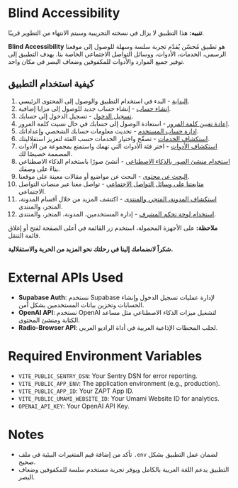 # Blind Accessibility

**تنبيه:** هذا التطبيق لا يزال في نسخته التجريبية وسيتم الانتهاء من التطوير قريبًا.

**Blind Accessibility** هو تطبيق مُحسّن يُقدّم تجربة سلسة وسهلة للوصول إلى موقعنا الرسمي، الخدمات، الأدوات، ووسائل التواصل الاجتماعي الخاصة بنا. يهدف التطبيق إلى توفير جميع الموارد والأدوات للمكفوفين وضعاف البصر في مكان واحد.

## كيفية استخدام التطبيق

1. [البداية](docs/journeys/getting-started.md) - البدء في استخدام التطبيق والوصول إلى المحتوى الرئيسي.
2. [إنشاء حساب](docs/journeys/signup.md) - إنشاء حساب جديد للوصول إلى مزايا إضافية.
3. [تسجيل الدخول](docs/journeys/login.md) - تسجيل الدخول إلى حسابك.
4. [إعادة تعيين كلمة المرور](docs/journeys/reset-password.md) - استعادة الوصول إلى حسابك في حال نسيت كلمة المرور.
5. [إدارة حساب المستخدم](docs/journeys/manage-account.md) - تحديث معلومات حسابك الشخصي وإعداداتك.
6. [استكشاف الخدمات](docs/journeys/explore-services.md) - تصفّح واختيار الخدمات حسب الفئة لتعزيز استقلاليتك.
7. [استكشاف الأدوات](docs/journeys/explore-tools.md) - اختر فئة الأدوات التي تهمك واستمتع بمجموعة من الأدوات المصممة خصيصًا لك.
8. [استخدام منشئ الصور بالذكاء الاصطناعي](docs/journeys/use-ai-image-generator.md) - أنشئ صورًا باستخدام الذكاء الاصطناعي بناءً على وصفك.
9. [البحث عن محتوى](docs/journeys/search-content.md) - البحث عن مواضيع أو مقالات معينة على موقعنا.
10. [متابعتنا على وسائل التواصل الاجتماعي](docs/journeys/follow-social-media.md) - تواصل معنا عبر منصات التواصل الاجتماعي.
11. [استكشاف المدونة، المتجر، والمنتدى](docs/journeys/explore-blog-store-forum.md) - اكتشف المزيد من خلال أقسام المدونة، المتجر، والمنتدى.
12. [استخدام لوحة تحكم المشرف](docs/journeys/admin-dashboard.md) - إدارة المستخدمين، المدونة، المتجر، والمنتدى.

**ملاحظة:** على الأجهزة المحمولة، استخدم زر القائمة في أعلى الصفحة لفتح أو إغلاق قائمة التنقل.

**شكراً لانضمامك إلينا في رحلتك نحو المزيد من الحرية والاستقلالية.**

# External APIs Used

- **Supabase Auth**: نستخدم Supabase لإدارة عمليات تسجيل الدخول وإنشاء الحسابات وتخزين بيانات المستخدمين بشكل آمن.
- **OpenAI API**: نستخدم OpenAI لتشغيل ميزات الذكاء الاصطناعي مثل مساعد الكتابة ومنشئ المحتوى.
- **Radio-Browser API**: لجلب المحطات الإذاعية العربية في أداة الراديو العربي.

# Required Environment Variables

- `VITE_PUBLIC_SENTRY_DSN`: Your Sentry DSN for error reporting.
- `VITE_PUBLIC_APP_ENV`: The application environment (e.g., production).
- `VITE_PUBLIC_APP_ID`: Your ZAPT App ID.
- `VITE_PUBLIC_UMAMI_WEBSITE_ID`: Your Umami Website ID for analytics.
- `OPENAI_API_KEY`: Your OpenAI API Key.

# Notes

- تأكد من إضافة قيم المتغيرات البيئية في ملف `.env` لضمان عمل التطبيق بشكل صحيح.
- التطبيق يدعم اللغة العربية بالكامل ويوفر تجربة مستخدم سلسة للمكفوفين وضعاف البصر.